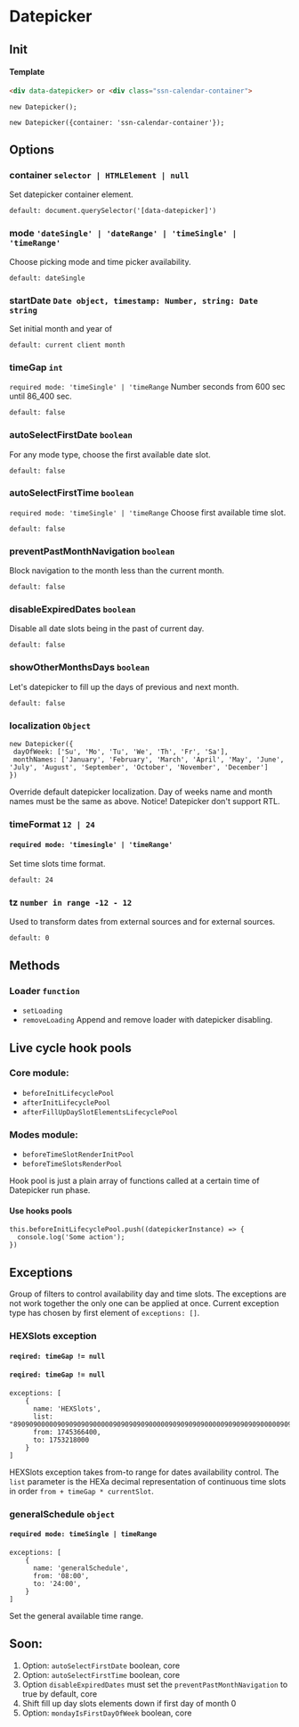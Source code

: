 # Datepicker

## Init

#### Template 

```HTML
<div data-datepicker> or <div class="ssn-calendar-container">
```

```ecmascript 6
new Datepicker();

new Datepicker({container: 'ssn-calendar-container'});
```

## Options


### container `selector | HTMLElement | null`
Set datepicker container element.

`default: document.querySelector('[data-datepicker]')`

### mode `'dateSingle' | 'dateRange' | 'timeSingle' | 'timeRange'`
Choose picking mode and time picker availability.

`default: dateSingle`

### startDate `Date object, timestamp: Number, string: Date string`
Set initial month and year of 

`default: current client month`

### timeGap `int`
`required mode: 'timeSingle' | 'timeRange` 
Number seconds from 600 sec until 86_400 sec. 

`default: false`

### autoSelectFirstDate `boolean`
For any mode type, choose the first available date slot.

`default: false`

### autoSelectFirstTime `boolean`
`required mode: 'timeSingle' | 'timeRange`
Choose first available time slot.

`default: false`

### preventPastMonthNavigation `boolean`
Block navigation to the month less than the current month.

`default: false`

### disableExpiredDates `boolean`
Disable all date slots being in the past of current day.

`default: false`

### showOtherMonthsDays `boolean`
Let's datepicker to fill up the days of previous and next month.

`default: false`


### localization `Object`
```ecmascript 6
new Datepicker({
 dayOfWeek: ['Su', 'Mo', 'Tu', 'We', 'Th', 'Fr', 'Sa'],
 monthNames: ['January', 'February', 'March', 'April', 'May', 'June', 'July', 'August', 'September', 'October', 'November', 'December']
})
```
Override default datepicker localization.
Day of weeks name and month names must be the same as above.
Notice! Datepicker don't support RTL. 

### timeFormat `12 | 24`
#### `required mode: 'timesingle' | 'timeRange'`
Set time slots time format.

`default: 24`


### tz `number in range -12 - 12`
Used to transform dates from external sources and for external sources.

`default: 0`

## Methods

### Loader `function`
- `setLoading`
- `removeLoading`
Append and remove loader with datepicker disabling. 

## Live cycle hook pools

### Core module:
- `beforeInitLifecyclePool`
- `afterInitLifecyclePool`
- `afterFillUpDaySlotElementsLifecyclePool`

### Modes module: 
- `beforeTimeSlotRenderInitPool`
- `beforeTimeSlotsRenderPool` 

Hook pool is just a plain array of functions called at a certain time of Datepicker run phase.

#### Use hooks pools 
```ecmascript 6
this.beforeInitLifecyclePool.push((datepickerInstance) => {
  console.log('Some action');
})
```

##  Exceptions
Group of filters to control availability day and time slots.
The exceptions are not work together the only one can be applied at once. Current exception type has chosen by first element of `exceptions: []`.

### HEXSlots exception
#### `reqired: timeGap != null`
#### `reqired: timeGap != null`
```ecmascript 6
exceptions: [
    {
      name: 'HEXSlots',
      list: "89090900000909090909000009090909090000090909090900000909090909000009090909090000090909090900000909090909000009090909090000090909090900000909090909000009090909090000090909090900000909",
      from: 1745366400,
      to: 1753218000
    }
]
```
HEXSlots exception takes from-to range for dates availability control. The `list` parameter is the HEXa decimal representation of continuous time slots in order `from + timeGap * currentSlot`. 

### generalSchedule `object`
#### `required mode: timeSingle | timeRange`
```ecmascript 6
exceptions: [
    {
      name: 'generalSchedule',
      from: '08:00',
      to: '24:00',
    }
]
```
Set the general available time range. 


## Soon:
1. Option: `autoSelectFirstDate` boolean, core
2. Option: `autoSelectFirstTime` boolean, core
3. Option `disableExpiredDates` must set the `preventPastMonthNavigation` to true by default, core
4. Shift fill up day slots elements down if first day of month 0
5. Option: `mondayIsFirstDayOfWeek` boolean, core
